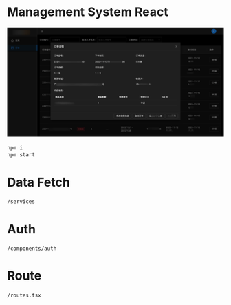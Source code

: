 # Management System React

![demo](./demo/demo.png)

```
npm i
npm start
```

# Data Fetch

`/services`

# Auth

`/components/auth`

# Route

`/routes.tsx`
